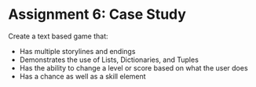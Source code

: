 # Assignment 6: Case Study
Create a text based game that:
- Has multiple storylines and endings
- Demonstrates the use of Lists, Dictionaries, and Tuples
- Has the ability to change a level or score based on what the user does
- Has a chance as well as a skill element
